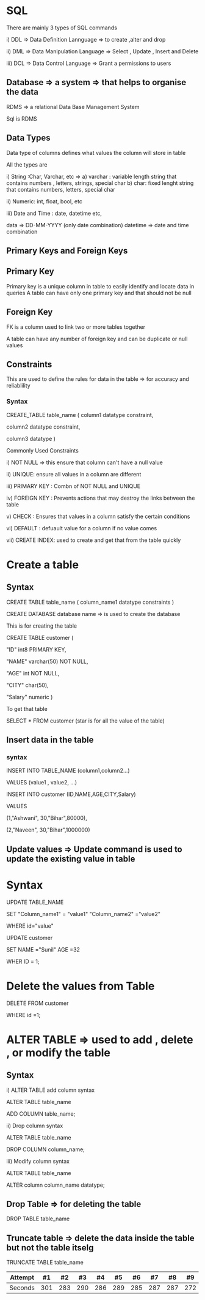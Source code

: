 # SQL

There are mainly 3 types of SQL commands

i) DDL => Data Definition Lannguage => to create ,alter and drop

ii) DML => Data Manipulation Language => Select , Update , Insert and Delete

iii) DCL => Data Control Language => Grant a permissions to users

## Database => a system => that helps to organise the data 


RDMS => a relational Data Base Management System

Sql is RDMS

## Data Types

Data type of columns defines what values the column will store in table

All the types are 

i) String :Char, Varchar, etc  => a) varchar : variable length string that contains numbers , letters, strings, special char b) char: fixed lenght string that contains numbers, letters, special char

ii) Numeric: int, float, bool, etc

iii) Date and Time : date, datetime etc,

   data => DD-MM-YYYY (only date combination)
   datetime => date and time combination


## Primary Keys and Foreign Keys

## Primary Key

Primary key is a unique column in table to easily identify and locate data in queries
A table can have only one primary key and that should not be null

## Foreign Key

FK is a column used to link two or more tables together

A table can have any number of foreign key and can be duplicate or null values

## Constraints

This are used to define the rules for data in the table => for accuracy and reliablility

### Syntax

CREATE_TABLE table_name (
column1 datatype constraint,

column2 datatype constraint,

column3 datatype
)

Commonly Used Constraints 

i) NOT NULL => this ensure that column can't have a null value

ii) UNIQUE: ensure all values in a column are different

iii) PRIMARY KEY : Combn of NOT NULL and UNIQUE

iv) FOREIGN KEY : Prevents actions that may destroy the links between the table

v) CHECK : Ensures that values in a column satisfy the certain conditions

vi) DEFAULT : defuault value for a column if no value comes

vii) CREATE INDEX: used to create and get that from the table quickly


# Create a table 
 ## Syntax
CREATE TABLE table_name (
column_name1 datatype constraints
)

CREATE DATABASE database name => is used to create the database


This is for creating the table

CREATE TABLE customer (

"ID" int8 PRIMARY KEY,

"NAME" varchar(50) NOT NULL,

"AGE" int NOT NULL,

"CITY" char(50),

"Salary" numeric
)

To get that table
 
SELECT * FROM customer (star is for all the value of the table)

## Insert data in the table

### syntax

INSERT INTO TABLE_NAME
(column1,column2...)

VALUES
(value1 , value2, ...)

INSERT INTO customer
(ID,NAME,AGE,CITY,Salary)

VALUES

(1,"Ashwani", 30,"Bihar",80000),

(2,"Naveen", 30,"Bihar",1000000)

## Update values => Update command is used to update the existing value in table
# Syntax
UPDATE TABLE_NAME

SET "Column_name1" = "value1" "Column_name2" ="value2"

WHERE id="value"


UPDATE customer

SET NAME ="Sunil" AGE =32

WHER ID = 1;


# Delete the values from Table

DELETE FROM customer

WHERE id =1;


# ALTER TABLE => used to add , delete , or modify the table

## Syntax

i) ALTER TABLE add column syntax

ALTER TABLE table_name

ADD COLUMN table_name;

ii) Drop column syntax

ALTER TABLE table_name

DROP COLUMN column_name;

iii) Modify column syntax

ALTER TABLE table_name

ALTER column column_name datatype;


## Drop Table => for deleting the table

DROP TABLE table_name

## Truncate table => delete the data inside the table but not the table itselg

TRUNCATE TABLE table_name








Attempt | #1 | #2 | #3 | #4 | #5 | #6 | #7 | #8 | #9 | #10 | #11
--- | --- | --- | --- |--- |--- |--- |--- |--- |--- |--- |---
Seconds | 301 | 283 | 290 | 286 | 289 | 285 | 287 | 287 | 272 | 276 | 269




